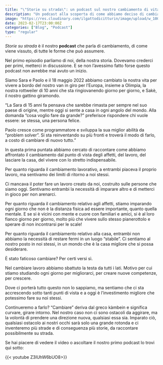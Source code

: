 ```yaml
---
title: "\"Storie su strada\": un podcast sul nostro cambiamento di vita"
description: "Un podcast alla scoperta di come abbiamo deciso di cambiare vita"
image: "https://res.cloudinary.com/ilgattodicitturin/image/upload/w_1000/f_auto,q_auto:eco/v1674035838/Articoli/storie_su_stra_ep1_ruaori.png"
date: 2023-02-17T23:00:00Z
categories: ["Blog", "Podcast"]
type: "regular"
---
```


_Storie su strada_ è il nostro **podcast** che parla di cambiamento, di come viene vissuto, di tutte le forme che può assumere.

Nel primo episodio parliamo di noi, della nostra storia. Dovevamo crederci per primi, metterci in discussione. E se non l’avessimo fatto forse questo podcast non avrebbe mai avuto un inizio.

Siamo Sara e Paolo e il 18 maggio 2022 abbiamo cambiato la nostra vita per vivere a bordo del nostro van in giro per l’Europa, insieme a Olimpia, la nostra rottweiler di 10 anni che sta ringiovanendo giorno per giorno, e Sakè, il nostro gattino giramondo.

“La Sara di 15 anni fa pensava che sarebbe rimasta per sempre nel suo paese di origine, mentre oggi si sente a casa in ogni angolo del mondo. Alla domanda “cosa voglio fare da grande?” preferisce rispondere chi vuole essere: se stessa, una persona felice.

Paolo cresce come programmatore e sviluppa la sua miglior abilità da “problem solver”. Si sta reinventando su più fronti e troverà il modo di farlo, a costo di cambiare di nuovo tutto.”

In questa prima puntata abbiamo cercato di raccontare come abbiamo affrontato il cambiamento dal punto di vista degli affetti, del lavoro, del lasciare la casa, del vivere con lo stretto indispensabile.

Per quanto riguarda il cambiamento lavorativo, a entrambi piaceva il proprio lavoro, ma sentivamo dei limiti di ritorno a noi stessi.

Ci mancava il poter fare un lavoro creato da noi, costruito sulle persone che siamo oggi. Sentivamo entrambi la necessità di imparare altro e di metterci in gioco per non arenarci.

Per quanto riguarda il cambiamento relativo agli affetti, stiamo imparando ogni giorno che non è la distanza fisica ad essere importante, quanto quella mentale. E se si è vicini con mente e cuore con familiari e amici, si è al loro fianco giorno per giorno, molto più che vivere sullo stesso pianerottolo e sperare di non incontrarsi per le scale!

Per quanto riguarda il cambiamento relativo alla casa, entrambi non abbiamo la necessità di restare fermi in un luogo “stabile”. Ci sentiamo al nostro posto in noi stessi, in un mondo che è la casa migliore che si possa desiderare.

È stato faticoso cambiare? Per certi versi sì.

Nel cambiare lavoro abbiamo sbattuto la testa da tutti i lati. Motivo per cui stiamo studiando ogni giorno per migliorarci, per creare nuove competenze, per crescere.

Dove ci porterà tutto questo non lo sappiamo, ma sentiamo che ci sta accrescendo sotto tanti punti di vista e a oggi è l’investimento migliore che potessimo fare su noi stessi.

Continueremo a farlo? “Cambiare” deriva dal greco kàmbein e significa curvare, girare intorno. Nel nostro caso non ci sono ostacoli da aggirare, ma la volontà di prendere una direzione nuova, qualsiasi essa sia. Imparato ciò, qualsiasi ostacolo ai nostri occhi sarà solo una grande rotonda e ci inventeremo più strade e di conseguenza più storie, da raccontare possibilmente su strada.

Se hai piacere di vedere il video o ascoltare il nostro primo podcast lo trovi qui sotto:

{{< youtube Z3IUhW6bUO8>}}